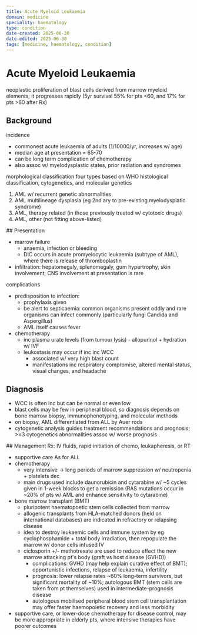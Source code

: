 ```yaml
---
title: Acute Myeloid Leukaemia
domain: medicine
speciality: haematology
type: condition
date-created: 2025-06-30
date-edited: 2025-06-30
tags: [medicine, haematology, condition]
---
```


# Acute Myeloid Leukaemia
neoplastic proliferation of blast cells derived from marrow myeloid elements; it progresses rapidly
(5yr survival 55% for pts <60, and 17% for pts >60 after Rx)

## Background
incidence
- commonest acute leukaemia of adults (1/10000/yr, increases w/ age)
- median age at presentation = 65-70
- can be long term complication of chemotherapy
- also assoc w/ myelodysplastic states, prior radiation and syndromes

morphological classification
four types based on WHO histological classification, cytogenetics, and molecular genetics
1. AML w/ recurrent genetic abnormalities
2. AML multilineage dysplasia (eg 2nd ary to pre-existing myelodysplatic syndrome)
3. AML, therapy related (in those previously treated w/ cytotoxic drugs)
4. AML, other (not fitting above-listed)

## Presentation
- marrow failure
  - anaemia, infection or bleeding
  - DIC occurs in acute promyelocytic leukaemia (subtype of AML), where there is release of thromboplastin
- infiltration: hepatomegaly, splenomegaly, gum hypertrophy, skin involvement; CNS involvement at presentation is rare

complications
- predisposition to infection: 
  - prophylaxis given
  - be alert to septicaemia: common organisms present oddly and rare organisms can infect commonly (particularly fungi Candida and Aspergillus)
  - AML itself causes fever
- chemotherapy
  - inc plasma urate levels (from tumour lysis) - allopurinol + hydration w/ IVF
  - leukostasis may occur if inc inc WCC
    - associated w/ very high blast count
    - manifestations inc respiratory compromise, altered mental status, visual changes, and headache

## Diagnosis
- WCC is often inc but can be normal or even low
- blast cells may be few in peripheral blood, so diagnosis depends on bone marrow biopsy, immunophenotyping, and molecular methods
- on biopsy, AML differentiated from ALL by Auer rods
- cytogenetic analysis guides treatment recommendations and prognosis; >=3 cytogenetics abnormalities assoc w/ worse prognosis

## Management
Rx: IV fluids, rapid initiation of chemo, leukapheresis, or RT

- supportive care As for ALL
- chemotherapy
  - very intensive -> long periods of marrow suppression w/ neutropenia + platelets dec
  - main drugs used include daunorubicin and cytarabine w/ ~5 cycles given in 1-week blocks to get a remission (RAS mutations occur in ~20% of pts w/ AML and enhance sensitivity to cytarabine)
- bone marrow transplant (BMT)
  - pluripotent haematopoetic stem cells collected from marrow
  - allogenic transplants from HLA-matched donors (held on international databases) are indicated in refractory or relapsing disease
  - idea to destroy leukaemic cells and immune system by eg cyclophosphamide + total body irradiation, then repopulate the marrow w/ donor cells infused IV
  - ciclosporin +/- methotrexate are used to reduce effect the new marrow attacking pt's body (graft vs host disease (GVHD))
    - complications: GVHD (may help explain curative effect of BMT); opportunistic infections, relapse of leukaemia, infertility
    - prognosis: lower relapse rates ~60% long-term survivors, but significant mortality of ~10%; autologous BMT (stem cells are taken from pt themselves) used in intermediate-prognosis disease
    - autologous mobilised peripheral blood stem cell transplantation may offer faster haemopoietic recovery and less morbidity
- supportive care, or lower-dose chemotherapy for disease control, may be more appropriate in elderly pts, where intensive therapies have poorer outcomes